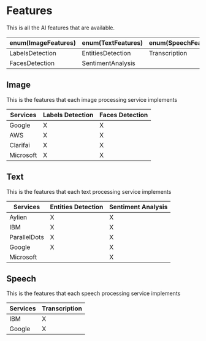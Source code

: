 # Features

This is all the AI features that are available.

enum(ImageFeatures) | enum(TextFeatures) | enum(SpeechFeatures)
----------- | -----------| -----------
LabelsDetection | EntitiesDetection | Transcription
FacesDetection | SentimentAnalysis |


## Image

This is the features that each image processing service implements

Services |  Labels Detection | Faces Detection
-----------|----------- | -----------
Google    | X | X
AWS       | X | X
Clarifai  | X | X
Microsoft | X | X


## Text

This is the features that each text processing service implements

Services |  Entities Detection | Sentiment Analysis
-----------|----------- | -----------
Aylien    | X | X
IBM | X | X
ParallelDots | X | X
Google | X | X
Microsoft | | X

## Speech
This is the features that each speech processing service implements

Services |  Transcription
-----------|-----------
IBM | X
Google | X
